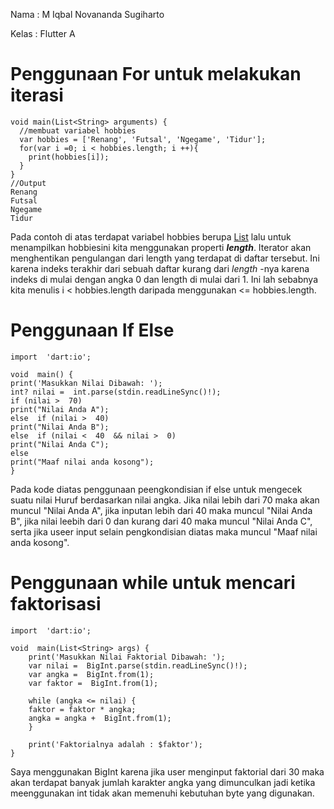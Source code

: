 Nama : M Iqbal Novananda Sugiharto

Kelas : Flutter A

# Penggunaan For untuk melakukan iterasi

```
void main(List<String> arguments) {
  //membuat variabel hobbies
  var hobbies = ['Renang', 'Futsal', 'Ngegame', 'Tidur'];
  for(var i =0; i < hobbies.length; i ++){
    print(hobbies[i]);
  }
}
//Output
Renang
Futsal
Ngegame
Tidur
```

Pada contoh di atas terdapat variabel hobbies berupa [List](https://belajarflutter.com/dart-list-pada-pemrograman-dart/) lalu untuk menampilkan hobbiesini kita menggunakan properti _**length**_. Iterator akan menghentikan pengulangan dari length yang terdapat di daftar tersebut. Ini karena indeks terakhir dari sebuah daftar kurang dari _length_ -nya karena indeks di mulai dengan angka 0 dan length di mulai dari 1. Ini lah sebabnya kita menulis i < hobbies.length daripada menggunakan <= hobbies.length.

# Penggunaan If Else

```
import  'dart:io';

void  main() {
print('Masukkan Nilai Dibawah: ');
int? nilai =  int.parse(stdin.readLineSync()!);
if (nilai >  70)
print("Nilai Anda A");
else  if (nilai >  40)
print("Nilai Anda B");
else  if (nilai <  40  && nilai >  0)
print("Nilai Anda C");
else
print("Maaf nilai anda kosong");
}
```

Pada kode diatas penggunaan peengkondisian if else untuk mengecek suatu nilai Huruf berdasarkan nilai angka.
Jika nilai lebih dari 70 maka akan muncul "Nilai Anda A", jika inputan lebih dari 40 maka muncul "Nilai Anda B", jika nilai leebih dari 0 dan kurang dari 40 maka muncul "Nilai Anda C", serta jika useer input selain pengkondisian diatas maka muncul "Maaf nilai anda kosong".

# Penggunaan while untuk mencari faktorisasi

```
import  'dart:io';

void  main(List<String> args) {
	print('Masukkan Nilai Faktorial Dibawah: ');
	var nilai =  BigInt.parse(stdin.readLineSync()!);
	var angka =  BigInt.from(1);
	var faktor =  BigInt.from(1);

	while (angka <= nilai) {
	faktor = faktor * angka;
	angka = angka +  BigInt.from(1);
	}

	print('Faktorialnya adalah : $faktor');
}
```

Saya menggunakan BigInt karena jika user menginput faktorial dari 30 maka akan terdapat banyak jumlah karakter angka yang dimunculkan jadi ketika meenggunakan int tidak akan memenuhi kebutuhan byte yang digunakan.
